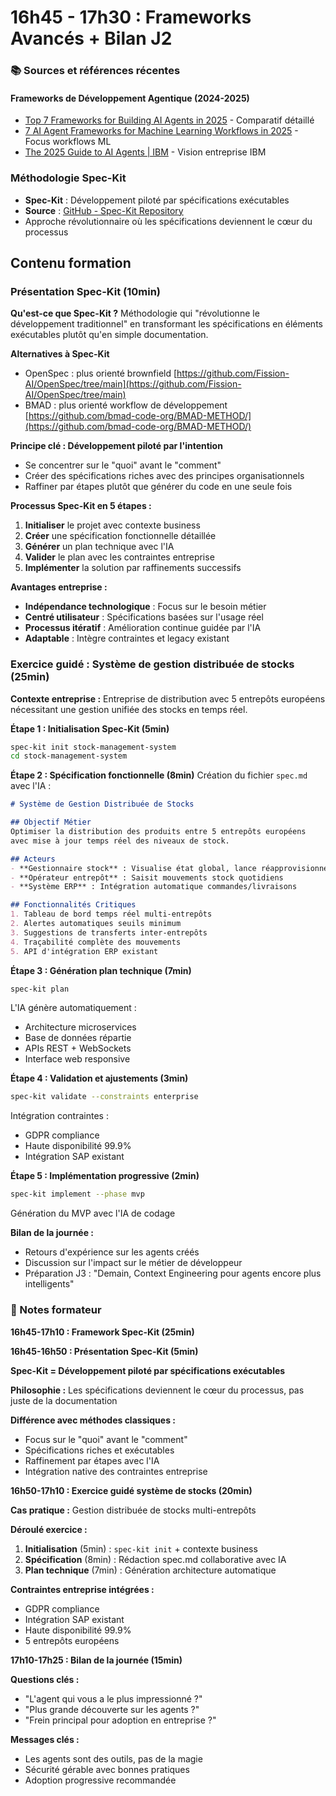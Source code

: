 # 16h45 - 17h30 : Frameworks Avancés + Bilan J2

### 📚 **Sources et références récentes**

#### Frameworks de Développement Agentique (2024-2025)

- [Top 7 Frameworks for Building AI Agents in 2025](https://www.analyticsvidhya.com/blog/2024/07/ai-agent-frameworks/) - Comparatif détaillé
- [7 AI Agent Frameworks for Machine Learning Workflows in 2025](https://machinelearningmastery.com/7-ai-agent-frameworks-for-machine-learning-workflows-in-2025/) - Focus workflows ML
- [The 2025 Guide to AI Agents | IBM](https://www.ibm.com/think/ai-agents) - Vision entreprise IBM

### Méthodologie Spec-Kit

- **Spec-Kit** : Développement piloté par spécifications exécutables
- **Source** : [GitHub - Spec-Kit Repository](https://github.com/github/spec-kit/tree/main)
- Approche révolutionnaire où les spécifications deviennent le cœur du processus

## Contenu formation

### Présentation Spec-Kit (10min)

**Qu'est-ce que Spec-Kit ?**
Méthodologie qui "révolutionne le développement traditionnel" en transformant les spécifications en éléments exécutables plutôt qu'en simple documentation.

**Alternatives à Spec-Kit**

* OpenSpec : plus orienté brownfield [https://github.com/Fission-AI/OpenSpec/tree/main](https://github.com/Fission-AI/OpenSpec/tree/main)
* BMAD : plus orienté workflow de développement [https://github.com/bmad-code-org/BMAD-METHOD/](https://github.com/bmad-code-org/BMAD-METHOD/) 

**Principe clé : Développement piloté par l'intention**

- Se concentrer sur le "quoi" avant le "comment"
- Créer des spécifications riches avec des principes organisationnels
- Raffiner par étapes plutôt que générer du code en une seule fois

**Processus Spec-Kit en 5 étapes :**

1. **Initialiser** le projet avec contexte business
2. **Créer** une spécification fonctionnelle détaillée
3. **Générer** un plan technique avec l'IA
4. **Valider** le plan avec les contraintes entreprise
5. **Implémenter** la solution par raffinements successifs

**Avantages entreprise :**

- **Indépendance technologique** : Focus sur le besoin métier
- **Centré utilisateur** : Spécifications basées sur l'usage réel
- **Processus itératif** : Amélioration continue guidée par l'IA
- **Adaptable** : Intègre contraintes et legacy existant

### Exercice guidé : Système de gestion distribuée de stocks (25min)

**Contexte entreprise :**
Entreprise de distribution avec 5 entrepôts européens nécessitant une gestion unifiée des stocks en temps réel.

**Étape 1 : Initialisation Spec-Kit (5min)**

```bash
spec-kit init stock-management-system
cd stock-management-system
```

**Étape 2 : Spécification fonctionnelle (8min)**
Création du fichier `spec.md` avec l'IA :

```markdown
# Système de Gestion Distribuée de Stocks

## Objectif Métier
Optimiser la distribution des produits entre 5 entrepôts européens
avec mise à jour temps réel des niveaux de stock.

## Acteurs
- **Gestionnaire stock** : Visualise état global, lance réapprovisionnements
- **Opérateur entrepôt** : Saisit mouvements stock quotidiens
- **Système ERP** : Intégration automatique commandes/livraisons

## Fonctionnalités Critiques
1. Tableau de bord temps réel multi-entrepôts
2. Alertes automatiques seuils minimum
3. Suggestions de transferts inter-entrepôts
4. Traçabilité complète des mouvements
5. API d'intégration ERP existant
```

**Étape 3 : Génération plan technique (7min)**

```bash
spec-kit plan
```

L'IA génère automatiquement :

- Architecture microservices
- Base de données répartie
- APIs REST + WebSockets
- Interface web responsive

**Étape 4 : Validation et ajustements (3min)**

```bash
spec-kit validate --constraints enterprise
```

Intégration contraintes :

- GDPR compliance
- Haute disponibilité 99.9%
- Intégration SAP existant

**Étape 5 : Implémentation progressive (2min)**

```bash
spec-kit implement --phase mvp
```

Génération du MVP avec l'IA de codage

**Bilan de la journée :**

- Retours d'expérience sur les agents créés
- Discussion sur l'impact sur le métier de développeur
- Préparation J3 : "Demain, Context Engineering pour agents encore plus intelligents"

### 📝 Notes formateur

**16h45-17h10 : Framework Spec-Kit (25min)**

**16h45-16h50 : Présentation Spec-Kit (5min)**

**Spec-Kit = Développement piloté par spécifications exécutables**

**Philosophie :** Les spécifications deviennent le cœur du processus, pas juste de la documentation

**Différence avec méthodes classiques :**

- Focus sur le "quoi" avant le "comment"
- Spécifications riches et exécutables
- Raffinement par étapes avec l'IA
- Intégration native des contraintes entreprise

**16h50-17h10 : Exercice guidé système de stocks (20min)**

**Cas pratique :** Gestion distribuée de stocks multi-entrepôts

**Déroulé exercice :**

1. **Initialisation** (5min) : `spec-kit init` + contexte business
2. **Spécification** (8min) : Rédaction spec.md collaborative avec IA
3. **Plan technique** (7min) : Génération architecture automatique

**Contraintes entreprise intégrées :**

- GDPR compliance
- Intégration SAP existant
- Haute disponibilité 99.9%
- 5 entrepôts européens

**17h10-17h25 : Bilan de la journée (15min)**

**Questions clés :**

- "L'agent qui vous a le plus impressionné ?"
- "Plus grande découverte sur les agents ?"
- "Frein principal pour adoption en entreprise ?"

**Messages clés :**

- Les agents sont des outils, pas de la magie
- Sécurité gérable avec bonnes pratiques
- Adoption progressive recommandée
